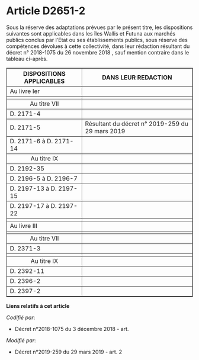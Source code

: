 # Article D2651-2

Sous la réserve des adaptations prévues par le présent titre, les dispositions suivantes sont applicables dans les îles
Wallis et Futuna aux marchés publics conclus par l'Etat ou ses établissements publics, sous réserve des compétences dévolues
à cette collectivité, dans leur rédaction résultant du  décret n° 2018-1075 du 26 novembre 2018  , sauf mention contraire
dans le tableau ci-après.

<table border="1">
  <tbody>
    <tr>
      <th>DISPOSITIONS APPLICABLES</th>
      <th>DANS LEUR REDACTION</th>
    </tr>
    <tr>
      <td align="left">Au livre Ier</td>
      <td align="left">
    </td></tr>
    <tr>
      <td align="left">
      </td><td align="left">
    </td></tr>
    <tr>
      <td align="center">Au titre VII</td>
      <td align="left">
    </td></tr>
    <tr>
      <td align="left">D. 2171-4</td>
      <td align="left">
    </td></tr>
    <tr>
      <td align="left">D. 2171-5</td>
      <td align="left">Résultant du décret n° 2019-259 du 29 mars 2019</td>
    </tr>
    <tr>
      <td align="left">D. 2171-6 à D. 2171-14</td>
      <td align="left">
    </td></tr>
    <tr>
      <td align="center">Au titre IX</td>
      <td align="left">
    </td></tr>
    <tr>
      <td align="left">D. 2192-35</td>
      <td align="left">
    </td></tr>
    <tr>
      <td align="left">D. 2196-5 à D. 2196-7</td>
      <td align="left">
    </td></tr>
    <tr>
      <td align="left">D. 2197-13 à D. 2197-15</td>
      <td align="left">
    </td></tr>
    <tr>
      <td align="left">D. 2197-17 à D. 2197-22</td>
      <td align="left">
    </td></tr>
    <tr>
      <td align="left">
      </td><td align="left">
    </td></tr>
    <tr>
      <td align="justify">Au livre III</td>
      <td align="left">
    </td></tr>
    <tr>
      <td align="left">
      </td><td align="left">
    </td></tr>
    <tr>
      <td align="center">Au titre VII</td>
      <td align="left">
    </td></tr>
    <tr>
      <td align="left">D. 2371-3</td>
      <td align="left">
    </td></tr>
    <tr>
      <td align="left">
      </td><td align="left">
    </td></tr>
    <tr>
      <td align="center">Au titre IX</td>
      <td align="left">
    </td></tr>
    <tr>
      <td align="left">D. 2392-11</td>
      <td align="left">
    </td></tr>
    <tr>
      <td align="left">D. 2396-2</td>
      <td align="left">
    </td></tr>
    <tr>
      <td align="left">D. 2397-2</td>
      <td align="left">
    </td></tr>
  </tbody>
</table>

**Liens relatifs à cet article**

_Codifié par_:

  - Décret n°2018-1075 du 3 décembre 2018 - art.

_Modifié par_:

  - Décret n°2019-259 du 29 mars 2019 - art. 2
